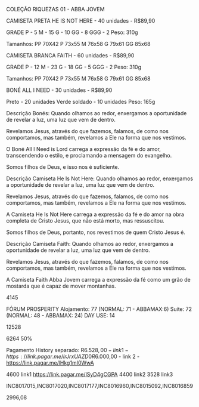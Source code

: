 
COLEÇÃO RIQUEZAS 01 - ABBA JOVEM

CAMISETA PRETA HE IS NOT HERE - 40 unidades - R$89,90

GRADE
P - 5 
M - 15
G - 10
GG - 8
GGG - 2
Peso: 310g

Tamanhos:
PP 70X42
P 73x55
M 76x58
G 79x61
GG 85x68

CAMISETA BRANCA FAITH - 60 unidades - R$89,90

GRADE 
P - 12 
M - 23
G - 18
GG - 5
GGG - 2
Peso: 310g

Tamanhos:
PP 70X42
P 73x55
M 76x58
G 79x61
GG 85x68

BONÉ ALL I NEED - 30 unidades - R$89,90

Preto - 20 unidades
Verde soldado - 10 unidades
Peso: 165g

Descrição Bonés:
Quando olhamos ao redor, enxergamos a oportunidade de revelar a luz, uma luz que vem de dentro. 

Revelamos Jesus, através do que fazemos, falamos, de como nos comportamos, mas também, revelamos a Ele na forma que nos vestimos. 

O Boné All I Need is Lord carrega a expressão da fé e do amor, transcendendo o estilo, e proclamando a mensagem do evangelho. 

Somos filhos de Deus, e isso nos é suficiente.


Descrição Camiseta He Is Not Here:
Quando olhamos ao redor, enxergamos a oportunidade de revelar a luz, uma luz que vem de dentro. 

Revelamos Jesus, através do que fazemos, falamos, de como nos comportamos, mas também, revelamos a Ele na forma que nos vestimos. 

A Camiseta He Is Not Here carrega a expressão da fé e do amor na obra completa de Cristo Jesus, que não está morto, mas ressuscitou.

Somos filhos de Deus, portanto, nos revestimos de quem Cristo Jesus é. 

Descrição Camiseta Faith:
Quando olhamos ao redor, enxergamos a oportunidade de revelar a luz, uma luz que vem de dentro.
 
Revelamos Jesus, através do que fazemos, falamos, de como nos comportamos, mas também, revelamos a Ele na forma que nos vestimos. 

A Camiseta Faith Abba Jovem carrega a expressão da fé como um grão de mostarda que é capaz de mover montanhas.

4145


FÓRUM PROSPERITY
Alojamento: 77 (NORMAL: 71 - ABBAMAX:6)
Suite: 72 (NORMAL: 48 - ABBAMAX: 24)
DAY USE: 14

12528

6264 50%

Pagamento History separado:
R$6.528,00 - link 1 - https://link.pagar.me/lrJrxUAZD0
R$6.000,00 - link 2 - https://link.pagar.me/lHkg1mI0WwA

4600 link1 https://link.pagar.me/lSyD4gCGPA
4400 link2
3528 link3 

INC8017015,INC8017020,INC8017177,INC8016960,INC8015092,INC8016859

2996,08
